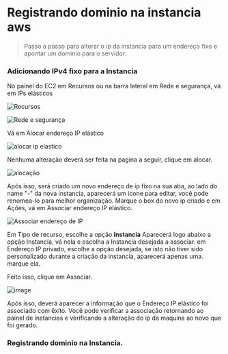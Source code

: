 # Registrando dominio na instancia aws

> Passo a passo para alterar o ip da instancia para um endereço fixo e apontar um dominio para o servidor.

### Adicionando IPv4 fixo para a Instancia

No painel do EC2 em Recursos ou na barra lateral em Rede e segurança, vá em IPs elásticos

![Recursos](https://github.com/user-attachments/assets/970a6b32-30a3-4262-b1c9-5d8f2fc047d4)

![Rede e segurança](https://github.com/user-attachments/assets/22f19263-5d55-4921-b63b-94795402d17c)

Vá em Alocar endereço IP elástico

![alocar ip elastico](https://github.com/user-attachments/assets/b2baf9ad-5b95-4bdc-9c3e-32082468dfe2)

Nenhuma alteração deverá ser feita na pagina a seguir, clique em alocar.

![alocação](https://github.com/user-attachments/assets/56400b1b-51e0-45c7-ae12-339f204833af)

Após isso, será criado um novo endereço de ip fixo na sua aba, ao lado do name "-" da nova instancia, aparecerá um icone para editar, você pode renomea-lo para melhor organização.
Marque o box do novo ip criado e em Ações, vá em Associar endereço IP elástico.

![Associar endereço de IP](https://github.com/user-attachments/assets/a9545697-bd6a-4b28-ad95-2e55932e01b1)

Em Tipo de recurso, escolhe a opção **Instancia**
Aparecerá logo abaixo a opção Instancia, vá nela e escolha a Instancia desejada a associar.
em Endereço IP privado, escolhe a opção desejada, se isto não tiver sido personalizado durante a criação da instancia, aparecerá apenas uma. marque ela. 

Feito isso, clique em Associar.

![image](https://github.com/user-attachments/assets/e3be1bb4-4f64-4f30-8cf0-1551be2f2b09)

Após isso, deverá aparecer a informação que o Endereço IP elástico foi associado com êxito.
Você pode verificar a associação retornando ao painel de instancias e verificando a alteração do ip da maquina ao novo que foi gerado. 

### Registrando dominio na Instancia.

